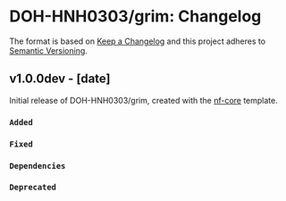 # DOH-HNH0303/grim: Changelog

The format is based on [Keep a Changelog](https://keepachangelog.com/en/1.0.0/)
and this project adheres to [Semantic Versioning](https://semver.org/spec/v2.0.0.html).

## v1.0.0dev - [date]

Initial release of DOH-HNH0303/grim, created with the [nf-core](https://nf-co.re/) template.

### `Added`

### `Fixed`

### `Dependencies`

### `Deprecated`
